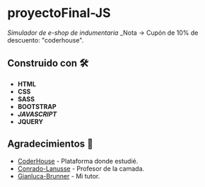 # proyectoFinal-JS

_Simulador de e-shop de indumentaria_
_Nota → Cupón de 10% de descuento: "coderhouse".

## Construido con 🛠️

* **HTML**
* **CSS**
* **SASS**
* **BOOTSTRAP**
* **_JAVASCRIPT_**
* **JQUERY**

## Agradecimientos 👏
* [CoderHouse](https://www.coderhouse.com/) - Plataforma donde estudié.
* [Conrado-Lanusse](https://www.linkedin.com/in/conradolanusse/) - Profesor de la camada.
* [Gianluca-Brunner](https://www.linkedin.com/in/gianluca-brunner/) - Mi tutor.
